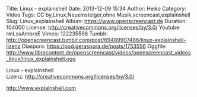 Title: Linux - explainshell
Date: 2013-12-09 15:34
Author: Heiko
Category: Video
Tags: CC by,Linux,Neueinsteiger,ohne Musik,screencast,explainshell
Slug: Linux_explainshell
Album: https://www.openscreencast.de
Duration: 104000
License: http://creativecommons.org/licenses/by/3.0/
Youtube: rmLssAmbrxE
Vimeo: 122235598
Tumblr: http://openscreencast.tumblr.com/post/69489907486/linux-explainshell-lizenz
Diaspora: https://pod.geraspora.de/posts/1753556
Oggfile: http://www.librecontent.de/openscreencast/videos/openscreencast_videos_linux/linux_explainshell.ogg

Linux - explainshell  
Lizenz: <http://creativecommons.org/licenses/by/3.0/>  
  
<http://www.explainshell.com>

